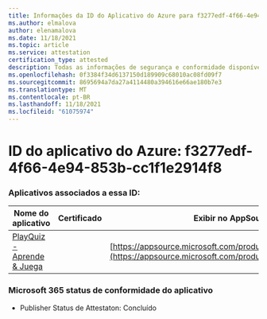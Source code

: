 ```yaml
---
title: Informações da ID do Aplicativo do Azure para f3277edf-4f66-4e94-853b-cc1f1e2914f8
ms.author: elmalova
author: elenamalova
ms.date: 11/18/2021
ms.topic: article
ms.service: attestation
certification_type: attested
description: Todas as informações de segurança e conformidade disponíveis para f3277edf-4f66-4e94-853b-cc1f1e2914f8.
ms.openlocfilehash: 0f3384f34d6137150d189909c68010ac08fd09f7
ms.sourcegitcommit: 8695694a7da27a4114480a394616e66ae180b7e3
ms.translationtype: MT
ms.contentlocale: pt-BR
ms.lasthandoff: 11/18/2021
ms.locfileid: "61075974"
---
```

# <a name="azure-app-id-f3277edf-4f66-4e94-853b-cc1f1e2914f8"></a>ID do aplicativo do Azure: f3277edf-4f66-4e94-853b-cc1f1e2914f8


### <a name="apps-associated-with-this-id"></a>Aplicativos associados a essa ID:
| **Nome do aplicativo** | **Certificado** | **Exibir no AppSource** |
|--------------|---------------|-----------------------|
| [PlayQuiz - Aprende &amp; Juega](https://docs.microsoft.com/microsoft-365-app-certification/forward/WA200002820) |  | [https://appsource.microsoft.com/product/office/WA200002820](https://appsource.microsoft.com/product/office/WA200002820) |

### <a name="microsoft-365-app-compliance-status"></a>Microsoft 365 status de conformidade do aplicativo
- Publisher Status de Attestaton: Concluído
